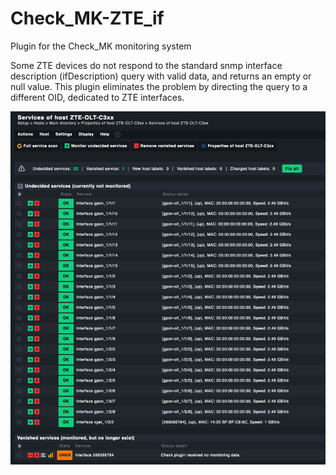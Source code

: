 # Check_MK-ZTE_if

Plugin for the Check_MK monitoring system

Some ZTE devices do not respond to the standard snmp interface description (ifDescription) query with valid data, and returns an empty or null value. This plugin eliminates the problem by directing the query to a different OID, dedicated to ZTE interfaces.

![Screenshot-1](https://github.com/WojRep/Check_MK-ZTE_if/blob/main/.html/zte_if-1.png)
